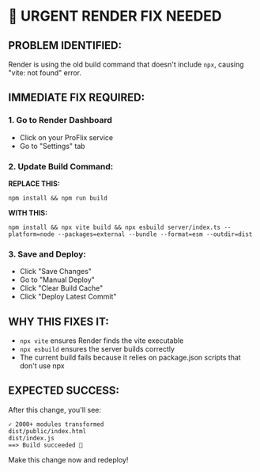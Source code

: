 # 🚨 URGENT RENDER FIX NEEDED

## PROBLEM IDENTIFIED:
Render is using the old build command that doesn't include `npx`, causing "vite: not found" error.

## IMMEDIATE FIX REQUIRED:

### 1. Go to Render Dashboard
- Click on your ProFlix service
- Go to "Settings" tab

### 2. Update Build Command:
**REPLACE THIS:**
```
npm install && npm run build
```

**WITH THIS:**
```
npm install && npx vite build && npx esbuild server/index.ts --platform=node --packages=external --bundle --format=esm --outdir=dist
```

### 3. Save and Deploy:
- Click "Save Changes"
- Go to "Manual Deploy"
- Click "Clear Build Cache"
- Click "Deploy Latest Commit"

## WHY THIS FIXES IT:
- `npx vite` ensures Render finds the vite executable
- `npx esbuild` ensures the server builds correctly
- The current build fails because it relies on package.json scripts that don't use npx

## EXPECTED SUCCESS:
After this change, you'll see:
```
✓ 2000+ modules transformed
dist/public/index.html
dist/index.js
==> Build succeeded 🎉
```

Make this change now and redeploy!